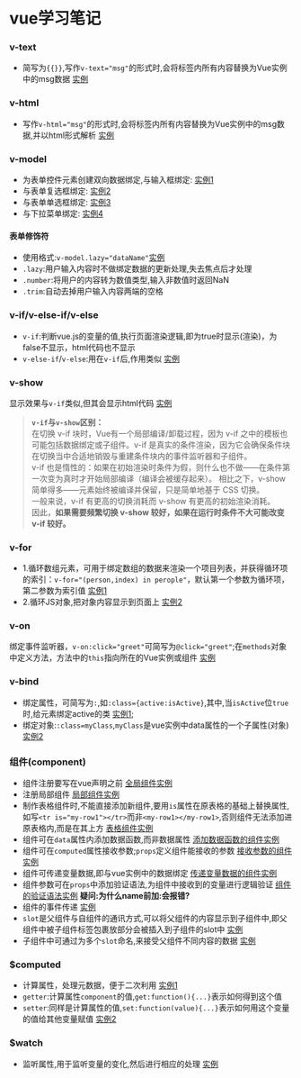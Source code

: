 # vue学习笔记
### v-text
* 简写为`{{}}`,写作`v-text="msg"`的形式时,会将标签内所有内容替换为Vue实例中的msg数据 [实例](https://davidlin88.github.io/vue/语法/v-text.html)
### v-html
* 写作`v-html="msg"`的形式时,会将标签内所有内容替换为Vue实例中的msg数据,并以html形式解析 [实例](https://davidlin88.github.io/vue/语法/v-html.html)
### v-model
* 为表单控件元素创建双向数据绑定,与输入框绑定: [实例1](https://davidlin88.github.io/vue/语法/v-model.html)
* 与表单复选框绑定: [实例2](https://davidlin88.github.io/vue/语法/v-model2.html)
* 与表单单选框绑定: [实例3](https://davidlin88.github.io/vue/语法/v-model3.html)
* 与下拉菜单绑定: [实例4](https://davidlin88.github.io/vue/语法/v-model4.html)
#### 表单修饰符
* 使用格式:`v-model.lazy="dataName"`[实例](https:davidlin88.github.io/vue/语法/表单修饰符.html)
* `.lazy`:用户输入内容时不做绑定数据的更新处理,失去焦点后才处理
* `.number`:将用户的内容转为数值类型,输入非数值时返回NaN
* `.trim`:自动去掉用户输入内容两端的空格
### v-if/v-else-if/v-else
* `v-if`:判断vue.js的变量的值,执行页面渲染逻辑,即为true时显示(渲染)，为false不显示，html代码也不显示
* `v-else-if`/`v-else`:用在`v-if`后,作用类似 [实例](https://davidlin88.github.io/vue/语法/v-if.html)
### v-show
显示效果与`v-if`类似,但其会显示html代码 [实例](https://davidlin88.github.io/vue/语法/v-show.html)
> **`v-if`与`v-show`区别：**<br/>
  在切换 v-if 块时，Vue有一个局部编译/卸载过程，因为 v-if 之中的模板也可能包括数据绑定或子组件。v-if 是真实的条件渲染，因为它会确保条件块在切换当中合适地销毁与重建条件块内的事件监听器和子组件。<br>
v-if 也是惰性的：如果在初始渲染时条件为假，则什么也不做——在条件第一次变为真时才开始局部编译（编译会被缓存起来）。
相比之下，v-show 简单得多——元素始终被编译并保留，只是简单地基于 CSS 切换。<br>
一般来说，v-if 有更高的切换消耗而 v-show 有更高的初始渲染消耗。<br>因此，**如果需要频繁切换 v-show 较好，如果在运行时条件不大可能改变 v-if 较好。**
### v-for
* 1.循环数组元素，可用于绑定数组的数据来渲染一个项目列表，并获得循环项的索引：`v-for="(person,index) in perople"`，默认第一个参数为循环项，第二参数为索引值 [实例1](https:davidlin88.github.io/vue/语法/v-for.html)
* 2.循环JS对象,把对象内容显示到页面上 [实例2](https:davidlin88.github.io/vue/语法/v-for2.html)
### v-on
绑定事件监听器，`v-on:click="greet"`可简写为`@click="greet"`;在`methods`对象中定义方法，方法中的`this`指向所在的Vue实例或组件 [实例](https:davidlin88.github.io/vue/v-on.html)
### v-bind
* 绑定属性，可简写为`:`,如`:class={active:isActive}`,其中,当`isActive`位`true`时,给元素绑定active的类 [实例1](https:davidlin88.github.io/vue/语法/v-bind.html);
* 绑定对象:`:class=myClass`,`myClass`是vue实例中data属性的一个子属性(对象) [实例2](https://davidlin88.github.io/vue/语法/v-bind2.html)
### 组件(component)
* 组件注册要写在vue声明之前 [全局组件实例](https://davidlin88.github.io/vue/语法/$component.html)
* 注册局部组件 [局部组件实例](https://davidlin88.github.io/vue/语法/$component2.html)
* 制作表格组件时,不能直接添加新组件,要用`is`属性在原表格的基础上替换属性,如写`<tr is="my-row1"></tr>`而非`<my-row1></my-row1>`,否则组件无法添加进原表格内,而是在其上方 [表格组件实例](https://davidlin88.github.io/vue/语法/$component3.html)
* 组件可在`data`属性内添加数据函数,而非数据属性 [添加数据函数的组件实例](https://davidlin88.github.io/vue/语法/$component4.html)
* 组件可在`computed`属性接收参数;`props`定义组件能接收的参数 [接收参数的组件实例](https://davidlin88.github.io/vue/语法/$component5.html)
* 组件可传递变量数据,即与vue实例中的数据绑定 [传递变量数据的组件实例](https://davidlin88.github.io/vue/语法/$component6.html)
* 组件参数可在`props`中添加验证语法,为组件中接收到的变量进行逻辑验证 [组件的验证语法实例](https://davidlin88.github.io/vue/语法/$component7.html) **疑问:为什么name前加:会报错?**
* 组件的事件传递 [实例](https://davidlin88.github.io/vue/语法/$component8.html)
* `slot`是父组件与自组件的通讯方式,可以将父组件的内容显示到子组件中,即父组件中被子组件标签包裹放部分会被插入到子组件的slot中 [实例](https://davidlin88.github.io/vue/语法/$component9.html)
* 子组件中可通过为多个`slot`命名,来接受父组件不同内容的数据 [实例](https://davidlin88.github.io/vue/语法/$component10.html)
### $computed
* 计算属性，处理元数据，便于二次利用 [实例1](https:davidlin88.github.io/vue/语法/$computed.html)
* `getter`:计算属性`component`的值,`get:function(){...}`表示如何得到这个值
* `setter`:同样是计算属性的值,`set:function(value){...}`表示如何用这个变量的值给其他变量赋值
[实例2](https://davidlin88.github.io/vue/语法/getter和setter.html)
### $watch
* 监听属性,用于监听变量的变化,然后进行相应的处理 [实例](https://davidlin88.github.io/vue/语法/$watch.html)
